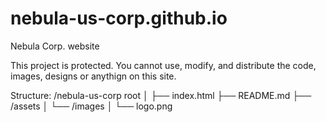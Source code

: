 # nebula-us-corp.github.io
Nebula Corp. website


This project is protected. You cannot use, modify, and distribute the code, images, designs or anythign on this site.


Structure:
/nebula-us-corp root
│
├── index.html
├── README.md
├── /assets
│   └── /images
│       └── logo.png

